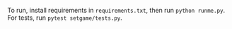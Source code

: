 To run, install requirements in `requirements.txt`, then run `python runme.py`.
For tests, run `pytest setgame/tests.py`.

